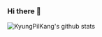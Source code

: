 ### Hi there 👋

![KyungPilKang's github stats](https://github-readme-stats.vercel.app/api?username=KyungPilKang&show_icons=true)

<!--
**KyungPilKang/KyungPilKang** is a ✨ _special_ ✨ repository because its `README.md` (this file) appears on your GitHub profile.

Here are some ideas to get you started:

- 🔭 I’m currently working on ...
- 🌱 I’m currently learning ...
- 👯 I’m looking to collaborate on ...
- 🤔 I’m looking for help with ...
- 💬 Ask me about ...
- 📫 How to reach me: ...
- 😄 Pronouns: ...
- ⚡ Fun fact: ...
-->
